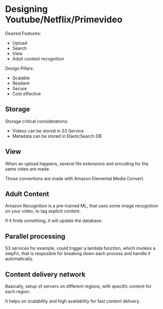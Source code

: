# Designing Youtube/Netflix/Primevideo

Desired Features:

- Upload
- Search
- View
- Adult content recognition

Design Pillars:

- Scalable
- Resilient
- Secure
- Cost effective

## Storage

Storage critical considerations:

- Videos can be stored in S3 Service
- Metadata can be stored in ElasticSearch DB

## View

When an upload happens, several file extensions and encoding for the same video are made.

Those convertions are made with Amazon Elemental Media Convert.

## Adult Content

Amazon Recognition is a pre-trained ML, that uses some image recognition on your video, to tag explicit content.

If it finds something, it will update the database.

## Parallel processing

S3 services for example, could trigger a lambda function, which invokes a stepFn, that is resposible for breaking down 
each process and handle it automatically.

## Content delivery network

Basically, setup of servers on different regions, with specific content for each region.

It helps on scalability and high availability for fast content delivery.

